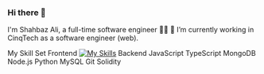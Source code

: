 ### Hi there 👋

<!--
**shahbaz-bandits25/shahbaz-bandits25** is a ✨ _special_ ✨ repository because its `README.md` (this file) appears on your GitHub profile.

Here are some ideas to get you started:

- 🔭 I’m currently working on ...
- 🌱 I’m currently learning ...
- 👯 I’m looking to collaborate on ...
- 🤔 I’m looking for help with ...
- 💬 Ask me about ...
- 📫 How to reach me: ...
- 😄 Pronouns: ...
- ⚡ Fun fact: ...
-->
I'm Shahbaz Ali, a full-time software engineer 👨‍💻
🔭 I’m currently working in CinqTech as a software engineer (web).

My Skill Set
Frontend
[![My Skills](https://skillicons.dev/icons?i=aws,gcp,azure,react,vue,flutter&perline=3)](https://skillicons.dev)
Backend
JavaScript TypeScript MongoDB Node.js Python MySQL Git Solidity 
